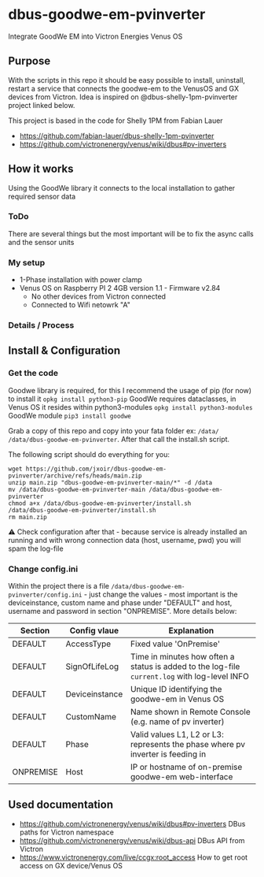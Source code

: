 # dbus-goodwe-em-pvinverter
Integrate GoodWe EM into Victron Energies Venus OS

## Purpose
With the scripts in this repo it should be easy possible to install, uninstall, restart a service that connects the goodwe-em to the VenusOS and GX devices from Victron.
Idea is inspired on @dbus-shelly-1pm-pvinverter project linked below.

This project is based in the code for Shelly 1PM from Fabian Lauer
- https://github.com/fabian-lauer/dbus-shelly-1pm-pvinverter
- https://github.com/victronenergy/venus/wiki/dbus#pv-inverters

## How it works
Using the GoodWe library it connects to the local installation to gather required sensor data

### ToDo
There are several things but the most important will be to fix the async calls and the sensor units

### My setup
- 1-Phase installation with power clamp
- Venus OS on Raspberry PI 2 4GB version 1.1 - Firmware v2.84
  - No other devices from Victron connected
  - Connected to Wifi netowrk "A"

### Details / Process

## Install & Configuration
### Get the code
Goodwe library is required, for this I recommend the usage of pip (for now) to install it `opkg install python3-pip` 
GoodWe requires dataclasses, in Venus OS it resides within python3-modules `opkg install python3-modules`
GoodWe module `pip3 install goodwe`

Grab a copy of this repo and copy into your fata folder ex: `/data/`  `/data/dbus-goodwe-em-pvinverter`.
After that call the install.sh script.

The following script should do everything for you:
```
wget https://github.com/jxoir/dbus-goodwe-em-pvinverter/archive/refs/heads/main.zip
unzip main.zip "dbus-goodwe-em-pvinverter-main/*" -d /data
mv /data/dbus-goodwe-em-pvinverter-main /data/dbus-goodwe-em-pvinverter
chmod a+x /data/dbus-goodwe-em-pvinverter/install.sh
/data/dbus-goodwe-em-pvinverter/install.sh
rm main.zip
```
⚠️ Check configuration after that - because service is already installed an running and with wrong connection data (host, username, pwd) you will spam the log-file

### Change config.ini
Within the project there is a file `/data/dbus-goodwe-em-pvinverter/config.ini` - just change the values - most important is the deviceinstance, custom name and phase under "DEFAULT" and host, username and password in section "ONPREMISE". More details below:

| Section  | Config vlaue | Explanation |
| ------------- | ------------- | ------------- |
| DEFAULT  | AccessType | Fixed value 'OnPremise' |
| DEFAULT  | SignOfLifeLog  | Time in minutes how often a status is added to the log-file `current.log` with log-level INFO |
| DEFAULT  | Deviceinstance | Unique ID identifying the goodwe-em in Venus OS |
| DEFAULT  | CustomName | Name shown in Remote Console (e.g. name of pv inverter) |
| DEFAULT  | Phase | Valid values L1, L2 or L3: represents the phase where pv inverter is feeding in |
| ONPREMISE  | Host | IP or hostname of on-premise goodwe-em web-interface |


## Used documentation
- https://github.com/victronenergy/venus/wiki/dbus#pv-inverters   DBus paths for Victron namespace
- https://github.com/victronenergy/venus/wiki/dbus-api   DBus API from Victron
- https://www.victronenergy.com/live/ccgx:root_access   How to get root access on GX device/Venus OS
